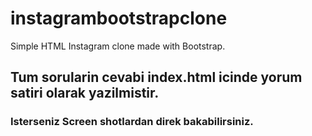 # instagrambootstrapclone
Simple HTML Instagram clone made with Bootstrap.

## Tum sorularin cevabi index.html icinde yorum satiri olarak yazilmistir.
### Isterseniz Screen shotlardan direk bakabilirsiniz. 